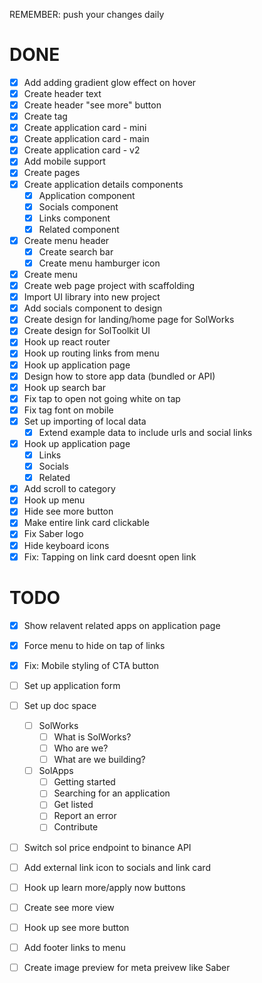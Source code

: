 REMEMBER: push your changes daily

# DONE
- [x] Add adding gradient glow effect on hover
- [x] Create header text
- [x] Create header "see more" button
- [x] Create tag
- [x] Create application card - mini
- [x] Create application card - main
- [x] Create application card - v2
- [x] Add mobile support
- [x] Create pages
- [x] Create application details components
  - [x] Application component
  - [x] Socials component
  - [x] Links component
  - [x] Related component
- [x] Create menu header
  - [x] Create search bar
  - [x] Create menu hamburger icon
- [x] Create menu
- [x] Create web page project with scaffolding
- [x] Import UI library into new project
- [x] Add socials component to design
- [x] Create design for landing/home page for SolWorks
- [x] Create design for SolToolkit UI
- [x] Hook up react router
- [x] Hook up routing links from menu
- [x] Hook up application page
- [x] Design how to store app data (bundled or API)
- [x] Hook up search bar
- [x] Fix tap to open not going white on tap
- [x] Fix tag font on mobile
- [x] Set up importing of local data
  - [x] Extend example data to include urls and social links
- [x] Hook up application page
  - [x] Links
  - [x] Socials
  - [x] Related
- [x] Add scroll to category
- [x] Hook up menu
- [x] Hide see more button
- [x] Make entire link card clickable 
- [x] Fix Saber logo
- [x] Hide keyboard icons
- [x] Fix: Tapping on link card doesnt open link

# TODO
- [x] Show relavent related apps on application page
- [x] Force menu to hide on tap of links
- [x] Fix: Mobile styling of CTA button

- [ ] Set up application form 
- [ ] Set up doc space 
  - [ ] SolWorks
    - [ ] What is SolWorks?
    - [ ] Who are we?
    - [ ] What are we building?
  - [ ] SolApps
    - [ ] Getting started
    - [ ] Searching for an application
    - [ ] Get listed
    - [ ] Report an error
    - [ ] Contribute

- [ ] Switch sol price endpoint to binance API
- [ ] Add external link icon to socials and link card

- [ ] Hook up learn more/apply now buttons

- [ ] Create see more view
- [ ] Hook up see more button
- [ ] Add footer links to menu
- [ ] Create image preview for meta preivew like Saber